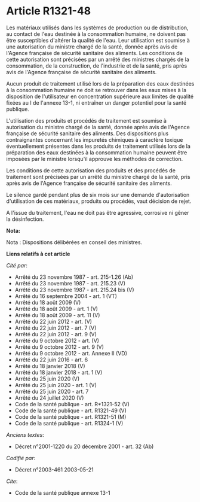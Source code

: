 # Article R1321-48

Les matériaux utilisés dans les systèmes de production ou de distribution, au contact de l'eau destinée à la consommation
humaine, ne doivent pas être susceptibles d'altérer la qualité de l'eau. Leur utilisation est soumise à une autorisation du
ministre chargé de la santé, donnée après avis de l'Agence française de sécurité sanitaire des aliments. Les conditions de
cette autorisation sont précisées par un arrêté des ministres chargés de la consommation, de la construction, de l'industrie
et de la santé, pris après avis de l'Agence française de sécurité sanitaire des aliments.

Aucun produit de traitement utilisé lors de la préparation des eaux destinées à la consommation humaine ne doit se retrouver
dans les eaux mises à la disposition de l'utilisateur en concentration supérieure aux limites de qualité fixées au I de
l'annexe 13-1, ni entraîner un danger potentiel pour la santé publique.

L'utilisation des produits et procédés de traitement est soumise à autorisation du ministre chargé de la santé, donnée après
avis de l'Agence française de sécurité sanitaire des aliments. Des dispositions plus contraignantes concernant les impuretés
chimiques à caractère toxique éventuellement présentes dans les produits de traitement utilisés lors de la préparation des
eaux destinées à la consommation humaine peuvent être imposées par le ministre lorsqu'il approuve les méthodes de correction.

Les conditions de cette autorisation des produits et des procédés de traitement sont précisées par un arrêté du ministre
chargé de la santé, pris après avis de l'Agence française de sécurité sanitaire des aliments.

Le silence gardé pendant plus de six mois sur une demande d'autorisation d'utilisation de ces matériaux, produits ou
procédés, vaut décision de rejet.

A l'issue du traitement, l'eau ne doit pas être agressive, corrosive ni gêner la désinfection.

**Nota:**

Nota : Dispositions délibérées en conseil des ministres.

**Liens relatifs à cet article**

_Cité par_:

  - Arrêté du 23 novembre 1987 - art. 215-1.26 (Ab)
  - Arrêté du 23 novembre 1987 - art. 215.23 (V)
  - Arrêté du 23 novembre 1987 - art. 215.24 bis (V)
  - Arrêté du 16 septembre 2004 - art. 1 (VT)
  - Arrêté du 18 août 2009 (V)
  - Arrêté du 18 août 2009 - art. 1 (V)
  - Arrêté du 18 août 2009 - art. 11 (V)
  - Arrêté du 22 juin 2012 - art. (V)
  - Arrêté du 22 juin 2012 - art. 7 (V)
  - Arrêté du 22 juin 2012 - art. 9 (V)
  - Arrêté du 9 octobre 2012 - art. (V)
  - Arrêté du 9 octobre 2012 - art. 9 (V)
  - Arrêté du 9 octobre 2012 - art. Annexe II (VD)
  - Arrêté du 22 juin 2016 - art. 6
  - Arrêté du 18 janvier 2018 (V)
  - Arrêté du 18 janvier 2018 - art. 1 (V)
  - Arrêté du 25 juin 2020 (V)
  - Arrêté du 25 juin 2020 - art. 1 (V)
  - Arrêté du 25 juin 2020 - art. 7
  - Arrêté du 24 juillet 2020 (V)
  - Code de la santé publique - art. R*1321-52 (V)
  - Code de la santé publique - art. R1321-49 (V)
  - Code de la santé publique - art. R1321-51 (M)
  - Code de la santé publique - art. R1324-1 (V)

_Anciens textes_:

  - Décret n°2001-1220 du 20 décembre 2001 - art. 32 (Ab)

_Codifié par_:

  - Décret n°2003-461 2003-05-21

_Cite_:

  - Code de la santé publique annexe 13-1

